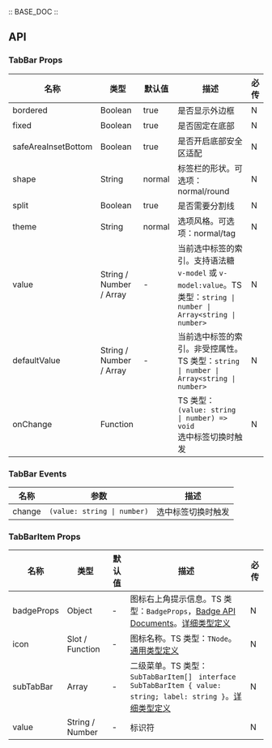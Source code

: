 :: BASE_DOC ::

## API

### TabBar Props

名称 | 类型 | 默认值 | 描述 | 必传
-- | -- | -- | -- | --
bordered | Boolean | true | 是否显示外边框 | N
fixed | Boolean | true | 是否固定在底部 | N
safeAreaInsetBottom | Boolean | true | 是否开启底部安全区适配 | N
shape | String | normal | 标签栏的形状。可选项：normal/round | N
split | Boolean | true | 是否需要分割线 | N
theme | String | normal | 选项风格。可选项：normal/tag | N
value | String / Number / Array | - | 当前选中标签的索引。支持语法糖 `v-model` 或 `v-model:value`。TS 类型：`string \| number \| Array<string \| number>` | N
defaultValue | String / Number / Array | - | 当前选中标签的索引。非受控属性。TS 类型：`string \| number \| Array<string \| number>` | N
onChange | Function |  | TS 类型：`(value: string \| number) => void`<br/>选中标签切换时触发 | N

### TabBar Events

名称 | 参数 | 描述
-- | -- | --
change | `(value: string \| number)` | 选中标签切换时触发


### TabBarItem Props

名称 | 类型 | 默认值 | 描述 | 必传
-- | -- | -- | -- | --
badgeProps | Object | - | 图标右上角提示信息。TS 类型：`BadgeProps`，[Badge API Documents](./badge?tab=api)。[详细类型定义](https://github.com/Tencent/tdesign-mobile-vue/tree/develop/src/tab-bar/type.ts) | N
icon | Slot / Function | - | 图标名称。TS 类型：`TNode`。[通用类型定义](https://github.com/Tencent/tdesign-mobile-vue/blob/develop/src/common.ts) | N
subTabBar | Array | - | 二级菜单。TS 类型：`SubTabBarItem[] ` `interface SubTabBarItem { value: string; label: string }`。[详细类型定义](https://github.com/Tencent/tdesign-mobile-vue/tree/develop/src/tab-bar/type.ts) | N
value | String / Number | - | 标识符 | N
